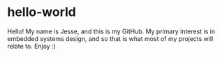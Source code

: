 # hello-world

Hello! My name is Jesse, and this is my GitHub. 
My primary interest is in embedded systems design, and so that is what most of my projects will relate to.
Enjoy :)
